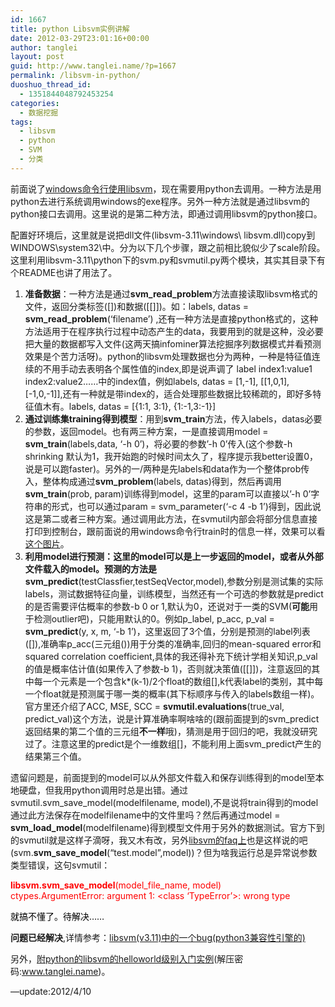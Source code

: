 ```yaml
---
id: 1667
title: python Libsvm实例讲解
date: 2012-03-29T23:01:16+00:00
author: tanglei
layout: post
guid: http://www.tanglei.name/?p=1667
permalink: /libsvm-in-python/
duoshuo_thread_id:
  - 1351844048792453254
categories:
  - 数据挖掘
tags:
  - libsvm
  - python
  - SVM
  - 分类
---
```

前面说了[windows命令行使用libsvm](http://www.tanglei.name/an-example-for-beginning-to-learn-libsvm/)，现在需要用python去调用。一种方法是用python去进行系统调用windows的exe程序。另外一种方法就是通过libsvm的python接口去调用。这里说的是第二种方法，即通过调用libsvm的python接口。

配置好环境后，这里就是说把dll文件(libsvm-3.11\windows\ libsvm.dll)copy到WINDOWS\system32\中。分为以下几个步骤，跟之前相比貌似少了scale阶段。这里利用libsvm-3.11\python下的svm.py和svmutil.py两个模块，其实其目录下有个README也讲了用法了。

  1. **准备数据**：一种方法是通过**svm\_read\_problem**方法直接读取libsvm格式的文件，返回分类标签([])和数据([[]])。如：labels, datas = **svm\_read\_problem**(&#8216;filename&#8217;) ,还有一种方法是直接python格式的，这种方法适用于在程序执行过程中动态产生的data，我要用到的就是这种，没必要把大量的数据都写入文件(这两天搞infominer算法挖掘序列数据模式并看预测效果是个苦力活呀)。python的libsvm处理数据也分为两种，一种是特征值连续的不用手动去表明各个属性值的index,即是说声调了 label index1:value1 index2:value2……中的index值，例如labels, datas = [1,-1], [[1,0,1], [-1,0,-1]],还有一种就是带index的，适合处理那些数据比较稀疏的，即好多特征值木有。labels, datas = [{1:1, 3:1}, {1:-1,3:-1}]
  2. **通过训练集training得到模型**：用到**svm_train**方法，传入labels，datas必要的参数，返回model。也有两三种方案，一是直接调用model = **svm_train**(labels,data, &#8216;-h 0&#8217;)，将必要的参数’-h 0’传入(这个参数-h shrinking 默认为1，我开始跑的时候时间太久了，程序提示我better设置0，说是可以跑faster)。另外的一/两种是先labels和data作为一个整体prob传入，整体构成通过**svm_problem**(labels, datas)得到，然后再调用**svm_train**(prob, param)训练得到model，这里的param可以直接以’-h 0’字符串的形式，也可以通过param = svm_parameter(&#8216;-c 4 -b 1&#8217;)得到，因此说这是第二或者三种方案。通过调用此方法，在svmutil内部会将部分信息直接打印到控制台，跟前面说的用windows命令行train时的信息一样，效果可以看<a href="http://www.tanglei.name/wp-content/uploads/2012/03/clip_image0061.jpg" target="_blank">这个图片</a>。
  3. **利用model进行预测：**这里的model可以是上一步返回的model，或者从外部文件载入的model。预测的方法是**svm_predict**(testClassfier,testSeqVector,model),参数分别是测试集的实际labels，测试数据特征向量，训练模型，当然还有一个可选的参数就是predict的是否需要评估概率的参数-b 0 or 1,默认为0，还说对于一类的SVM(**可能**用于检测outlier吧)，只能用默认的0。例如p\_label, p\_acc, p_val = **svm_predict**(y, x, m, &#8216;-b 1&#8217;)，这里返回了3个值，分别是预测的label列表([]),准确率p\_acc(三元组())用于分类的准确率,回归的mean-squared error和squared correlation coefficient,具体的我还得补充下统计学相关知识,p\_val的值是概率估计值(如果传入了参数-b 1)，否则就决策值([[]])，注意返回的其中每一个元素是一个包含k*(k-1)/2个float的数组[],k代表label的类别，其中每一个float就是预测属于哪一类的概率(其下标顺序与传入的labels数组一样)。官方里还介绍了ACC, MSE, SCC = **svmutil.evaluations**(true\_val, predict\_val)这个方法，说是计算准确率啊啥啥的(跟前面提到的svm_predict返回结果的第二个值的三元组**不一样**哦)，猜测是用于回归的吧，我就没研究过了。注意这里的predict是个一维数组[]，不能利用上面svm_predict产生的结果第三个值。

遗留问题是，前面提到的model可以从外部文件载入和保存训练得到的model至本地硬盘，但我用python调用时总是出错。通过svmutil.svm\_save\_model(modelfilename, model),不是说将train得到的model通过此方法保存在modelfilename中的文件里吗？然后再通过model = **svm\_load\_model**(modelfilename)得到模型文件用于另外的数据测试。官方下到的svmutil就是这样子滴呀，我又木有改，另外<a href="http://csie.ntu.edu.tw/~cjlin/libsvm/faq.html#/Q8:_Python_interface" target="_blank">libsvm的faq上</a>也是这样说的吧(svm.**svm\_save\_model**(&#8220;test.model&#8221;,model))？但为啥我运行总是异常说参数类型错误，这句svmutil：
  
<span style="color: #ff0000;"><strong>libsvm.svm_save_model</strong>(model_file_name, model)<br /> ctypes.ArgumentError: argument 1: <class &#8216;TypeError&#8217;>: wrong type</span>

<span style="color: #000000;">就搞不懂了。待解决……</span>

**问题已经解决**,详情参考：[libsvm(v3.11)中的一个bug(python3兼容性引擎的)](http://www.tanglei.name/a-bug-in-libsvm-3.11/)
  
另外，[附python的libsvm的helloworld级别入门实例](http://www.tanglei.name/wp-content/blogresources/libsvmtest.rar)(解压密码:www.tanglei.name)。
  
&#8212;update:2012/4/10